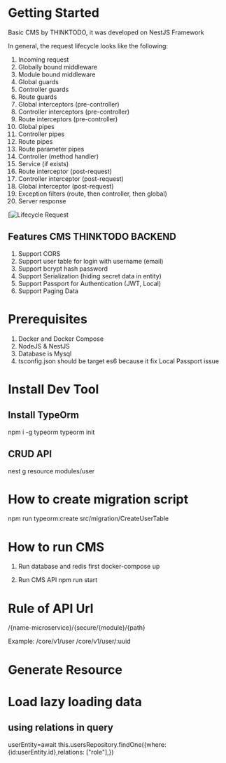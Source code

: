 # Getting Started
Basic CMS by THINKTODO, it was developed on NestJS Framework

In general, the request lifecycle looks like the following:

1. Incoming request
2. Globally bound middleware
3. Module bound middleware
4. Global guards
5. Controller guards
6. Route guards
7. Global interceptors (pre-controller)
8. Controller interceptors (pre-controller)
9. Route interceptors (pre-controller)
10. Global pipes
11. Controller pipes
12. Route pipes
13. Route parameter pipes
14. Controller (method handler)
15. Service (if exists)
16. Route interceptor (post-request)
17. Controller interceptor (post-request)
18. Global interceptor (post-request)
19. Exception filters (route, then controller, then global)
20. Server response

[![Lifecycle Request](https://i.stack.imgur.com/2lFhd.jpg)

## Features CMS THINKTODO BACKEND
1. Support CORS
2. Support user table for login with username (email)
3. Support bcrypt hash password
4. Support Serialization (hiding secret data in entity)
5. Support Passport for Authentication (JWT, Local)
6. Support Paging Data




# Prerequisites
1. Docker and Docker Compose
2. NodeJS & NestJS
3. Database is Mysql
4. tsconfig.json should be target es6 because it fix Local Passport issue

# Install Dev Tool
## Install TypeOrm
npm i -g typeorm
typeorm init

## CRUD API
nest g resource modules/user

# How to create migration script 
npm run typeorm:create src/migration/CreateUserTable

# How to run CMS
1. Run database and redis first
docker-compose up

2. Run CMS API
npm run start

# Rule of API Url
/{name-microservice}/{secure/{module}/{path}

Example:
/core/v1/user
/core/v1/user/:uuid

# Generate Resource

# Load lazy loading data
## using relations in query
userEntity=await this.usersRepository.findOne({where:{id:userEntity.id},relations: ["role"],})

